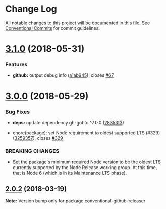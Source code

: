 # Change Log

All notable changes to this project will be documented in this file.
See [Conventional Commits](https://conventionalcommits.org) for commit guidelines.

<a name="3.1.0"></a>
# [3.1.0](https://github.com/conventional-changelog/releaser-tools/compare/conventional-github-releaser@3.0.0...conventional-github-releaser@3.1.0) (2018-05-31)


### Features

* **github:** output debug info ([a1ab945](https://github.com/conventional-changelog/releaser-tools/commit/a1ab945)), closes [#67](https://github.com/conventional-changelog/releaser-tools/issues/67)




<a name="3.0.0"></a>
# [3.0.0](https://github.com/conventional-changelog/releaser-tools/compare/conventional-github-releaser@2.0.2...conventional-github-releaser@3.0.0) (2018-05-29)


### Bug Fixes

* **deps:** update dependency gh-got to ^7.0.0 ([28353f3](https://github.com/conventional-changelog/releaser-tools/commit/28353f3))


*  chore(package): set Node requirement to oldest supported LTS (#329) ([3259357](https://github.com/conventional-changelog/releaser-tools/commit/3259357)), closes [#329](https://github.com/conventional-changelog/releaser-tools/issues/329)


### BREAKING CHANGES

* Set the package's minimum required Node version to be the oldest LTS
currently supported by the Node Release working group. At this time,
that is Node 6 (which is in its Maintenance LTS phase).




<a name="2.0.2"></a>
## [2.0.2](https://github.com/conventional-changelog/releaser-tools/compare/conventional-github-releaser@2.0.1...conventional-github-releaser@2.0.2) (2018-03-19)




**Note:** Version bump only for package conventional-github-releaser
